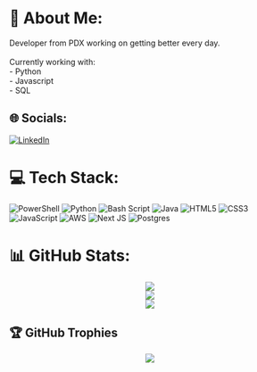 # 💫 About Me:
Developer from PDX working on getting better every day.<br><br>Currently working with:<br>- Python<br>- Javascript<br>- SQL

## 🌐 Socials:
[![LinkedIn](https://img.shields.io/badge/LinkedIn-%230077B5.svg?logo=linkedin&logoColor=white)](https://linkedin.com/in/alexsollman) 

# 💻 Tech Stack:
![PowerShell](https://img.shields.io/badge/PowerShell-%235391FE.svg?style=for-the-badge&logo=powershell&logoColor=white) ![Python](https://img.shields.io/badge/python-3670A0?style=for-the-badge&logo=python&logoColor=ffdd54) ![Bash Script](https://img.shields.io/badge/bash_script-%23121011.svg?style=for-the-badge&logo=gnu-bash&logoColor=white) ![Java](https://img.shields.io/badge/java-%23ED8B00.svg?style=for-the-badge&logo=openjdk&logoColor=white) ![HTML5](https://img.shields.io/badge/html5-%23E34F26.svg?style=for-the-badge&logo=html5&logoColor=white) ![CSS3](https://img.shields.io/badge/css3-%231572B6.svg?style=for-the-badge&logo=css3&logoColor=white) ![JavaScript](https://img.shields.io/badge/javascript-%23323330.svg?style=for-the-badge&logo=javascript&logoColor=%23F7DF1E) ![AWS](https://img.shields.io/badge/AWS-%23FF9900.svg?style=for-the-badge&logo=amazon-aws&logoColor=white) ![Next JS](https://img.shields.io/badge/Next-black?style=for-the-badge&logo=next.js&logoColor=white) ![Postgres](https://img.shields.io/badge/postgres-%23316192.svg?style=for-the-badge&logo=postgresql&logoColor=white)

# 📊 GitHub Stats:
<div align="center">

  ![](https://github-readme-stats.vercel.app/api?username=pix0id&theme=dark&hide_border=true&include_all_commits=true&count_private=false)<br/>
  ![](https://nirzak-streak-stats.vercel.app/?user=pix0id&theme=dark&hide_border=true)<br/>
  ![](https://github-readme-stats.vercel.app/api/top-langs/?username=pix0id&theme=dark&hide_border=true&include_all_commits=true&count_private=false&layout=compact)

</div>

## 🏆 GitHub Trophies
<div align="center">

  ![](https://github-profile-trophy.vercel.app/?username=pix0id&theme=radical&no-frame=false&no-bg=true&margin-w=4)

</div>

<!-- Proudly created with GPRM ( https://gprm.itsvg.in ) -->
